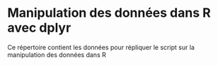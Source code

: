 # Manipulation des données dans R avec dplyr
Ce répertoire contient les données pour répliquer le script sur la manipulation des données dans R
